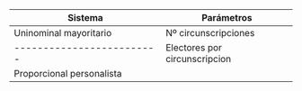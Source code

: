 |        Sistema            |         Parámetros            |
| ------------------------- | ----------------------------- |
| Uninominal mayoritario    | Nº circunscripciones          |
| ------------------------- | Electores por circunscripcion |
| Proporcional personalista |                               |